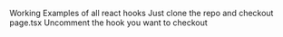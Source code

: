
Working Examples of all react hooks 
Just clone the repo and checkout page.tsx
Uncomment the hook you want to checkout
